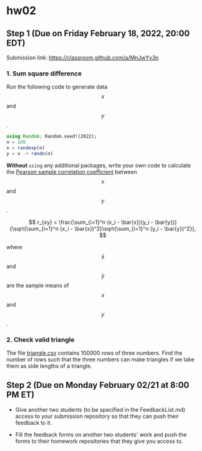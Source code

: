 # hw02

## Step 1 (Due on Friday February 18, 2022, 20:00 EDT)

Submission link: https://classroom.github.com/a/MnJwYv3n

### 1. Sum square difference
Run the following code to generate data $$x$$ and $$y$$. 

```julia
using Random; Random.seed!(2022);
n = 100
x = randexp(n)
y = x .+ randn(n)
```
**Without** `using` any additional packages, write your own code to calculate the [Pearson sample correlation coefficient](https://en.wikipedia.org/wiki/Pearson_correlation_coefficient) between $$x$$ and $$y$$.

$$
r_{xy} = \frac{\sum_{i=1}^n (x_i - \bar{x})(y_i - \bar{y})}
{\sqrt{\sum_{i=1}^n (x_i - \bar{x})^2}\sqrt{\sum_{i=1}^n (y_i - \bar{y})^2}},
$$

where $$\bar{x}$$ and $$\bar{y}$$ are the sample means of $$x$$ and $$y$$. 


### 2. Check valid triangle

The file [triangle.csv](./triangle.csv) contains 100000 rows of three numbers. Find the number of rows such that the three numbers can make triangles if we take them as side lengths of a triangle.

## Step 2 (Due on Monday February 02/21 at 8:00 PM ET) 

- Give another two students (to be specified in the FeedbackList.md) access to your submission repository so that they can push their feedback to it.

- Fill the feedback forms on another two students' work and push the forms to their homework repositories that they give you access to. 

